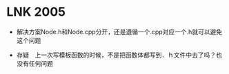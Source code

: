 # LNK 2005
- 解决方案Node.h和Node.cpp分开，还是遵循一个.cpp对应一个.h就可以避免这个问题

- 存疑　上一次写模板函数的时候，不是把函数体都写到．ｈ文件中去了吗？也没有任何问题
